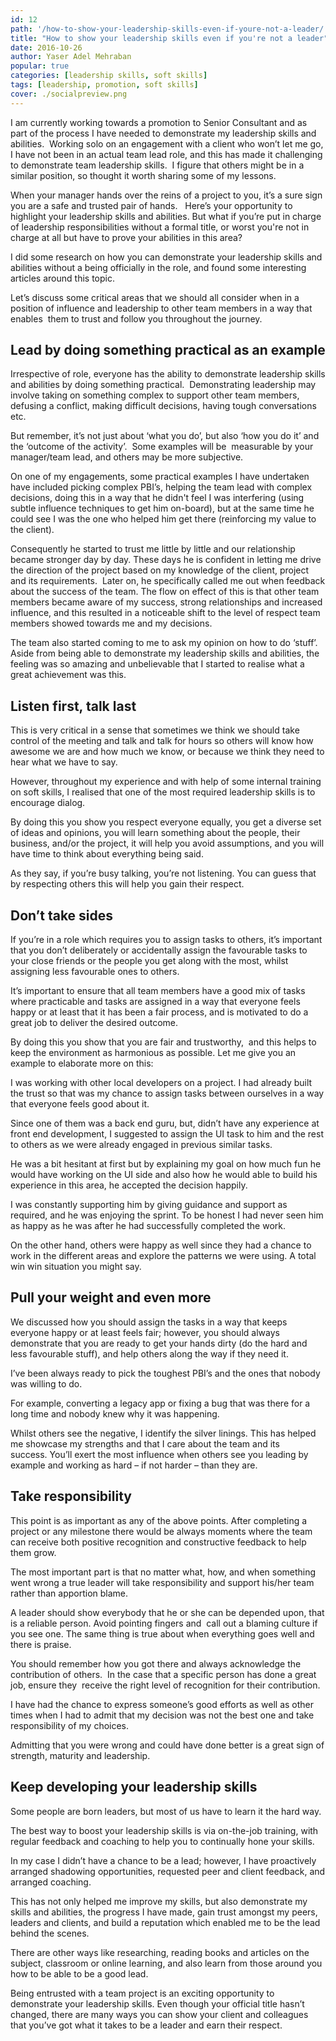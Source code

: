 ```yaml
---
id: 12
path: '/how-to-show-your-leadership-skills-even-if-youre-not-a-leader/'
title: "How to show your leadership skills even if you're not a leader"
date: 2016-10-26
author: Yaser Adel Mehraban
popular: true
categories: [leadership skills, soft skills]
tags: [leadership, promotion, soft skills]
cover: ./socialpreview.png
---
```


I am currently working towards a promotion to Senior Consultant and as part of the process I have needed to demonstrate my leadership skills and abilities.  Working solo on an engagement with a client who won’t let me go, I have not been in an actual team lead role, and this has made it challenging to demonstrate team leadership skills.  I figure that others might be in a similar position, so thought it worth sharing some of my lessons.

<!--more-->

When your manager hands over the reins of a project to you, it’s a sure sign you are a safe and trusted pair of hands.   Here’s your opportunity to highlight your leadership skills and abilities. But what if you’re put in charge of leadership responsibilities without a formal title, or worst you're not in charge at all but have to prove your abilities in this area?

I did some research on how you can demonstrate your leadership skills and abilities without a being officially in the role, and found some interesting articles around this topic.

Let’s discuss some critical areas that we should all consider when in a position of influence and leadership to other team members in a way that enables  them to trust and follow you throughout the journey.

## Lead by doing something practical as an example

Irrespective of role, everyone has the ability to demonstrate leadership skills and abilities by doing something practical.  Demonstrating leadership may involve taking on something complex to support other team members, defusing a conflict, making difficult decisions, having
tough conversations etc.

But remember, it’s not just about ‘what you do’, but also ‘how you do it’ and the ‘outcome of the activity’.  Some examples will be  measurable by your manager/team lead, and others may be more subjective.

On one of my engagements, some practical examples I have undertaken have included picking complex PBI’s, helping the team lead with complex decisions, doing this in a way that he didn't feel I was interfering (using subtle influence techniques to get him on-board), but at the same time he could see I was the one who helped him get there (reinforcing my value to the client).

Consequently he started to trust me little by little and our relationship became stronger day by day. These days he is confident in letting me drive the direction of the project based on my knowledge of the client, project and its requirements.  Later on, he specifically called me out when feedback about the success of the team. The flow on effect of this is that other team members became aware of my success, strong relationships and increased influence, and this resulted in a noticeable shift to the level of respect team members showed towards me and my decisions.

The team also started coming to me to ask my opinion on how to do ‘stuff’.  Aside from being able to demonstrate my leadership skills and abilities, the feeling was so amazing and unbelievable that I started to realise what a great achievement was this.

## Listen first, talk last

This is very critical in a sense that sometimes we think we should take control of the meeting and talk and talk for hours so others will know how awesome we are and how much we know, or because we think they need to hear what we have to say.

However, throughout my experience and with help of some internal training on soft skills, I realised that one of the most required leadership skills is to encourage dialog.

By doing this you show you respect everyone equally, you get a diverse set of ideas and opinions, you will learn something about the people, their business, and/or the project, it will help you avoid assumptions, and you will have time to think about everything being said.

As they say, if you’re busy talking, you’re not listening. You can guess that by respecting others this will help you gain their respect.

## Don’t take sides

If you’re in a role which requires you to assign tasks to others, it’s important that you don’t deliberately or accidentally assign the favourable tasks to your close friends or the people you get along with the most, whilst assigning less favourable ones to others.

It’s important to ensure that all team members have a good mix of tasks where practicable and tasks are assigned in a way that everyone feels happy or at least that it has been a fair process, and is motivated to do a great job to deliver the desired outcome.

By doing this you show that you are fair and trustworthy,  and this helps to keep the environment as harmonious as possible. Let me give you an example to elaborate more on this:

I was working with other local developers on a project. I had already built the trust so that was my chance to assign tasks between ourselves in a way that everyone feels good about it.

Since one of them was a back end guru, but, didn’t have any experience at front end development, I suggested to assign the UI task to him and the rest to others as we were already engaged in previous similar tasks.

He was a bit hesitant at first but by explaining my goal on how much fun he would have working on the UI side and also how he would able to build his experience in this area, he accepted the decision happily.

I was constantly supporting him by giving guidance and support as required, and he was enjoying the sprint. To be honest I had never seen him as happy as he was after he had successfully completed the work.

On the other hand, others were happy as well since they had a chance to work in the different areas and explore the patterns we were using. A total win win situation you might say.

## Pull your weight and even more

We discussed how you should assign the tasks in a way that keeps everyone happy or at least feels fair; however, you should always demonstrate that you are ready to get your hands dirty (do the hard and less favourable stuff), and help others along the way if they need it.

I’ve been always ready to pick the toughest PBI’s and the ones that nobody was willing to do.

For example, converting a legacy app or fixing a bug that was there for a long time and nobody knew why it was happening.

Whilst others see the negative, I identify the silver linings. This has helped me showcase my strengths and that I care about the team and its success. You’ll exert the most influence when others see you leading by example and working as hard – if not harder – than they are.

## Take responsibility

This point is as important as any of the above points. After completing a project or any milestone there would be always moments where the team can receive both positive recognition and constructive feedback to help them grow.

The most important part is that no matter what, how, and when something went wrong a true leader will take responsibility and support his/her team rather than apportion blame.

A leader should show everybody that he or she can be depended upon, that is a reliable person. Avoid pointing fingers and  call out a blaming culture if you see one. The same thing is true about when everything goes well and there is praise.

You should remember how you got there and always acknowledge the contribution of others.  In the case that a specific person has done a great job, ensure they  receive the right level of recognition for their contribution.

I have had the chance to express someone’s good efforts as well as other times when I had to admit that my decision was not the best one and take responsibility of my choices.

Admitting that you were wrong and could have done better is a great sign of strength, maturity and leadership.

## Keep developing your leadership skills

Some people are born leaders, but most of us have to learn it the hard way.

The best way to boost your leadership skills is via on-the-job training, with regular feedback and coaching to help you to continually hone your skills.

In my case I didn’t have a chance to be a lead; however, I have proactively arranged shadowing opportunities, requested peer and client feedback, and arranged coaching.

This has not only helped me improve my skills, but also demonstrate my skills and abilities, the progress I have made, gain trust amongst my peers, leaders and clients, and build a reputation which enabled me to be the lead behind the scenes.

There are other ways like researching, reading books and articles on the subject, classroom or online learning, and also learn from those around you how to be able to be a good lead.

Being entrusted with a team project is an exciting opportunity to demonstrate your leadership skills. Even though your official title hasn’t changed, there are many ways you can show your client and colleagues that you’ve got what it takes to be a leader and earn their respect.
